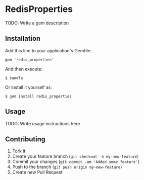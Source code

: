 # RedisProperties

TODO: Write a gem description

## Installation

Add this line to your application's Gemfile:

    gem 'redis_properties'

And then execute:

    $ bundle

Or install it yourself as:

    $ gem install redis_properties

## Usage

TODO: Write usage instructions here

## Contributing

1. Fork it
2. Create your feature branch (`git checkout -b my-new-feature`)
3. Commit your changes (`git commit -am 'Added some feature'`)
4. Push to the branch (`git push origin my-new-feature`)
5. Create new Pull Request
